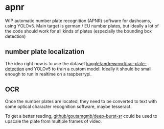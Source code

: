 # apnr
WIP automatic number plate recognition (APNR) software for dashcams, using YOLOv5.
Main target is german / EU number plates, but ideally a lot of the code should work for all kinds of plates (especially the bounding box detection)

## number plate localization

The idea right now is to use the dataset [kaggle/andrewmvd/car-plate-detection](https://www.kaggle.com/datasets/andrewmvd/car-plate-detection) and YOLOv5 to train a custom model. Ideally it should be small enough to run in realtime on a raspberrypi.

## OCR

Once the number plates are located, they need to be converted to text with some optical character recognition software, maybe tesseract.

To get a better reading, [github/goutamgmb/deep-burst-sr](https://github.com/goutamgmb/deep-burst-sr) could be used to upscale the plate from multiple frames of video.

